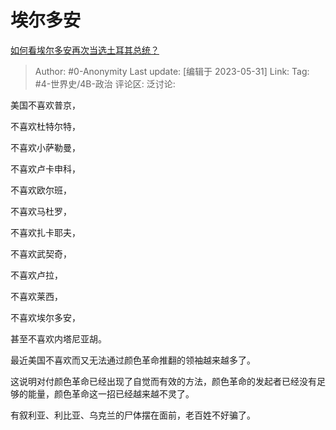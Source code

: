 # 埃尔多安
[如何看埃尔多安再次当选土耳其总统？](https://www.zhihu.com/question/603606399/answer/3051270492)

> Author: #0-Anonymity
> Last update: [编辑于 2023-05-31]
> Link:
> Tag: #4-世界史/4B-政治
> 评论区:
> 泛讨论:

美国不喜欢普京，

不喜欢杜特尔特，

不喜欢小萨勒曼，

不喜欢卢卡申科，

不喜欢欧尔班，

不喜欢马杜罗，

不喜欢扎卡耶夫，

不喜欢武契奇，

不喜欢卢拉，

不喜欢莱西，

不喜欢埃尔多安，

甚至不喜欢内塔尼亚胡。

最近美国不喜欢而又无法通过颜色革命推翻的领袖越来越多了。

这说明对付颜色革命已经出现了自觉而有效的方法，颜色革命的发起者已经没有足够的能量，颜色革命这一招已经越来越不灵了。

有叙利亚、利比亚、乌克兰的尸体摆在面前，老百姓不好骗了。
